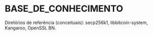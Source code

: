 # BASE_DE_CONHECIMENTO
Diretórios de referência (conceituais): secp256k1, libbitcoin-system, Kangaroo, OpenSSL BN.
